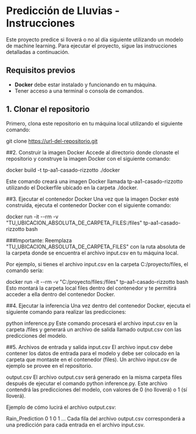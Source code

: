 # Predicción de Lluvias - Instrucciones

Este proyecto predice si lloverá o no al día siguiente utilizando un modelo de machine learning. Para ejecutar el proyecto, sigue las instrucciones detalladas a continuación.

## Requisitos previos

- **Docker** debe estar instalado y funcionando en tu máquina.
- Tener acceso a una terminal o consola de comandos.

## 1. Clonar el repositorio

Primero, clona este repositorio en tu máquina local utilizando el siguiente comando:

git clone https://url-del-repositorio.git

##2. Construir la imagen Docker
Accede al directorio donde clonaste el repositorio y construye la imagen Docker con el siguiente comando:

docker build -t tp-aa1-casado-rizzotto ./docker

Este comando creará una imagen Docker llamada tp-aa1-casado-rizzotto utilizando el Dockerfile ubicado en la carpeta ./docker.

##3. Ejecutar el contenedor Docker
Una vez que la imagen Docker esté construida, ejecuta el contenedor Docker con el siguiente comando:

docker run -it --rm -v "TU_UBICACION_ABSOLUTA_DE_CARPETA_FILES:/files" tp-aa1-casado-rizzotto bash

###Importante:
Reemplaza "TU_UBICACION_ABSOLUTA_DE_CARPETA_FILES" con la ruta absoluta de la carpeta donde se encuentra el archivo input.csv en tu máquina local.

Por ejemplo, si tienes el archivo input.csv en la carpeta C:/proyecto/files, el comando sería:

docker run -it --rm -v "C:/proyecto/files:/files" tp-aa1-casado-rizzotto bash
Esto montará la carpeta local files dentro del contenedor y te permitirá acceder a ella dentro del contenedor Docker.

##4. Ejecutar la inferencia
Una vez dentro del contenedor Docker, ejecuta el siguiente comando para realizar las predicciones:

python inference.py
Este comando procesará el archivo input.csv en la carpeta /files y generará un archivo de salida llamado output.csv con las predicciones del modelo.

##5. Archivos de entrada y salida
input.csv
El archivo input.csv debe contener los datos de entrada para el modelo y debe ser colocado en la carpeta que montaste en el contenedor (files). Un archivo input.csv de ejemplo se provee en el repositorio.

output.csv
El archivo output.csv será generado en la misma carpeta files después de ejecutar el comando python inference.py. Este archivo contendrá las predicciones del modelo, con valores de 0 (no lloverá) o 1 (sí lloverá).

Ejemplo de cómo lucirá el archivo output.csv:

Rain_Prediction
0
1
0
1
...
Cada fila del archivo output.csv corresponderá a una predicción para cada entrada en el archivo input.csv.
